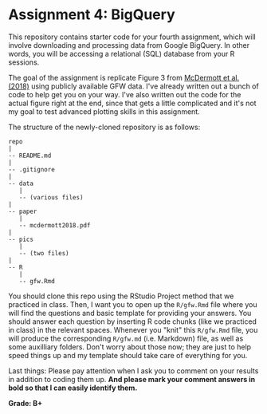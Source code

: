 # Assignment 4: BigQuery

This repository contains starter code for your fourth assignment, which will involve downloading and processing data from Google BigQuery. In other words, you will be accessing a relational (SQL) database from your R sessions.

The goal of the assignment is replicate Figure 3 from [McDermott et al. (2018)](https://grantmcdermott.com/papers/mcdermott2019blueparadox.pdf) using publicly available GFW data. I've already written out a bunch of code to help get you on your way. I've also written out the code for the actual figure right at the end, since that gets a little complicated and it's not my goal to test advanced plotting skills in this assignment.

The structure of the newly-cloned repository is as follows:

```
repo
|
-- README.md
|
-- .gitignore
|
-- data
   |
   -- (various files)
|
-- paper
   |
   -- mcdermott2018.pdf
|
-- pics
   |
   -- (two files)
|
-- R
   |
   -- gfw.Rmd

```

You should clone this repo using the RStudio Project method that we practiced in class. Then, I want you to open up the `R/gfw.Rmd` file where you will find the questions and basic template for providing your answers. You should answer each question by inserting R code chunks (like we practiced in class) in the relevant spaces. Whenever you "knit" this `R/gfw.Rmd` file, you will produce the corresponding `R/gfw.md` (i.e. Markdown) file, as well as some auxilliary folders. Don't worry about those now; they are just to help speed things up and my template should take care of everything for you.

Last things: Please pay attention when I ask you to comment on your results in addition to coding them up. **And please mark your comment answers in bold so that I can easily identify them.**

**Grade: B+**
